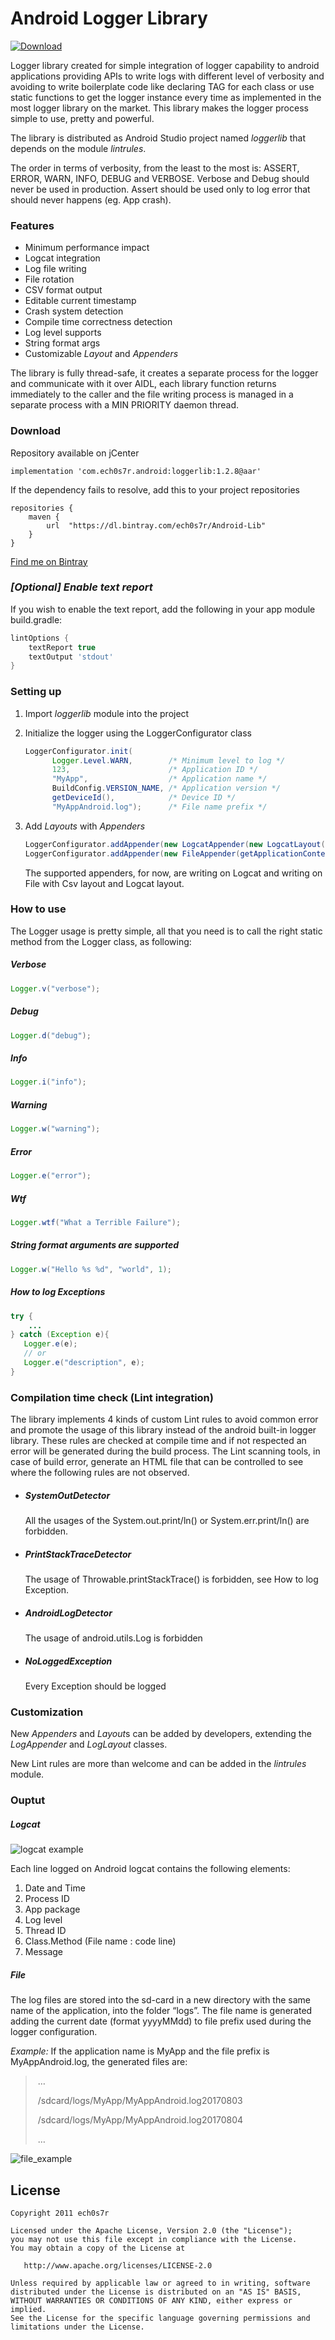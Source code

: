 # Android Logger Library
<!--[![Build Status](https://travis-ci.com/ech0s7r/androidlog.svg?token=q5qvypmqcQbJyarCtzpo&branch=master)](https://travis-ci.com/ech0s7r/androidlog)-->
[ ![Download](https://api.bintray.com/packages/ech0s7r/Android-Lib/androidlog/images/download.svg?version=1.2.10) ](https://bintray.com/ech0s7r/Android-Lib/androidlog/1.2.10/link)

Logger library created for simple integration of logger capability to android applications providing APIs to write logs with different level of verbosity and avoiding to write boilerplate code like declaring TAG for each class or use static functions to get the logger instance every time as implemented in the most logger library on the market. This library makes the logger process simple to use, pretty and powerful. 

The library is distributed as Android Studio project named *loggerlib* that depends on the module *lintrules*.

The order in terms of verbosity, from the least to the most is: ASSERT, ERROR, WARN, INFO, DEBUG and VERBOSE. Verbose and Debug should never be used in production. Assert should be used only to log error that should never happens (eg. App crash).  



### Features

- Minimum performance impact
- Logcat integration
- Log file writing
- File rotation
- CSV format output
- Editable current timestamp
- Crash system detection
- Compile time correctness detection
- Log level supports
- String format args
- Customizable *Layout* and *Appenders*

The library is fully thread-safe, it creates a separate process for the logger and communicate with it over AIDL, each library function returns immediately to the caller and the file writing process is managed in a separate process with a MIN PRIORITY daemon thread. 



### Download

Repository available on jCenter

```
implementation 'com.ech0s7r.android:loggerlib:1.2.8@aar'
```

If the dependency fails to resolve, add this to your project repositories 

```
repositories {
    maven {
        url  "https://dl.bintray.com/ech0s7r/Android-Lib"
    }
}
```

[Find me on Bintray](https://bintray.com/ech0s7r/Android-Lib/androidlog)


### *[Optional] Enable text report*

If you wish to enable the text report, add the following in your app module build.gradle:

```groovy
lintOptions {
    textReport true
    textOutput 'stdout'
}
```
<!--checkReleaseBuilds true
    abortOnError true
    ignoreWarnings true
    check 'AndroidLogDetector', 'SystemOutDetector', 'PrintStackTraceDetector', 'NoLoggedException', 'MissingSuperCall'
    fatal 'AndroidLogDetector', 'SystemOutDetector', 'PrintStackTraceDetector', 'NoLoggedException', 'MissingSuperCall'
    htmlOutput file("$project.buildDir/reports/lint/lint-result.html")
    htmlReport true
-->

### Setting up

1. Import *loggerlib* module into the project

2. Initialize the logger using the LoggerConfigurator class 

   ```java
   LoggerConfigurator.init(
         Logger.Level.WARN,        /* Minimum level to log */
         123,                      /* Application ID */
         "MyApp",                  /* Application name */
         BuildConfig.VERSION_NAME, /* Application version */
         getDeviceId(),            /* Device ID */
         "MyAppAndroid.log");      /* File name prefix */
   ```

3. Add *Layouts* with *Appenders*

   ```java
   LoggerConfigurator.addAppender(new LogcatAppender(new LogcatLayout()));
   LoggerConfigurator.addAppender(new FileAppender(getApplicationContext(), new CsvLayout()));
   ```

   The supported appenders, for now, are writing on Logcat and writing on File with Csv layout and Logcat layout.



### How to use

The Logger usage is pretty simple, all that you need is to call the right static method from the Logger class, as following:

##### Verbose

```java
Logger.v("verbose");
```
##### Debug
```java
Logger.d("debug");
```

##### Info
```java
Logger.i("info");
```

##### Warning
```java
Logger.w("warning");
```

##### Error
```java
Logger.e("error");
```

##### Wtf
```java
Logger.wtf("What a Terrible Failure");
```

##### String format arguments are supported
```java
Logger.w("Hello %s %d", "world", 1);
```

##### How to log Exceptions
```java
try {
    ...
} catch (Exception e){
   Logger.e(e);
   // or
   Logger.e("description", e);
}
```



### Compilation time check (Lint integration)

The library implements 4 kinds of custom Lint rules to avoid common error and promote the usage of this library instead of the android built-in logger library. These rules are checked at compile time and if not respected an error will be generated during the build process. The Lint scanning tools, in case of build error, generate an HTML file that can be controlled to see where the following rules are not observed.

- ##### SystemOutDetector

  All the usages of the System.out.print/ln() or System.err.print/ln() are forbidden.

- ##### PrintStackTraceDetector

  The usage of Throwable.printStackTrace() is forbidden, see How to log Exception.

- ##### AndroidLogDetector

  The usage of android.utils.Log is forbidden

- ##### NoLoggedException

  Every Exception should be logged



### Customization

New *Appenders* and *Layout*s can be added by developers, extending the *LogAppender* and *LogLayout* classes. 

New Lint rules are more than welcome and can be added in the *lintrules* module.



### Ouptut

##### Logcat

![logcat example](logcat_example.PNG)

Each line logged on Android logcat contains the following elements:

1. Date and Time
2. Process ID
3. App package
4. Log level
5. Thread ID
6. Class.Method (File name : code line)
7. Message

##### File

The log files are stored into the sd-card in a new directory with the same name of the application, into the folder “logs”. The file name is generated adding the current date (format yyyyMMdd) to file prefix used during the logger configuration.

*Example:*
If the application name is MyApp and the file prefix is MyAppAndroid.log, the generated files are: 

> ​	…
>
> ​	/sdcard/logs/MyApp/MyAppAndroid.log20170803
>
> ​	/sdcard/logs/MyApp/MyAppAndroid.log20170804
>
> ​	…	

![file_example](file_example.PNG)


<!--
##### **The CSV layout used is the following:**

Each line has same number of elements comma separated, following elements are now supported and logged:

1. Timestamp (in the format yyyy-MM-dd hh:MM:ss.SSS)
2. Log level (String)
3. App version (String)
4. Company ID (Integer)
5. Device code (String) 
6. Device Manufacturer (String)
7. Device Board (String)
8. SDK Version (Integer)
9. Process ID (Integer)
10. Thread ID (Integer)
11. Class name (String)
12. Method name (String)
13. File name (String)
14. Line number (Integer)
15. Description(String)
16. Stack Trace (String, optional) 
-->

License
-------

    Copyright 2011 ech0s7r

    Licensed under the Apache License, Version 2.0 (the "License");
    you may not use this file except in compliance with the License.
    You may obtain a copy of the License at

       http://www.apache.org/licenses/LICENSE-2.0

    Unless required by applicable law or agreed to in writing, software
    distributed under the License is distributed on an "AS IS" BASIS,
    WITHOUT WARRANTIES OR CONDITIONS OF ANY KIND, either express or implied.
    See the License for the specific language governing permissions and
    limitations under the License.
    
  
